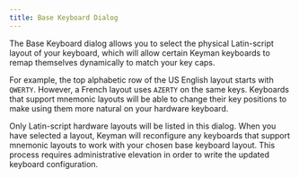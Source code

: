 ```yaml
---
title: Base Keyboard Dialog
---
```


The Base Keyboard dialog allows you to select the physical Latin-script layout
of your keyboard, which will allow certain Keyman keyboards to remap themselves
dynamically to match your key caps.

For example, the top alphabetic row of the US English layout starts with
`QWERTY`. However, a French layout uses `AZERTY` on the same keys.  Keyboards
that support mnemonic layouts will be able to change their key positions to make
using them more natural on your hardware keyboard.

Only Latin-script hardware layouts will be listed in this dialog. When you have
selected a layout, Keyman will reconfigure any keyboards that support mnemonic
layouts to work with your chosen base keyboard layout. This process requires
administrative elevation in order to write the updated keyboard configuration.
